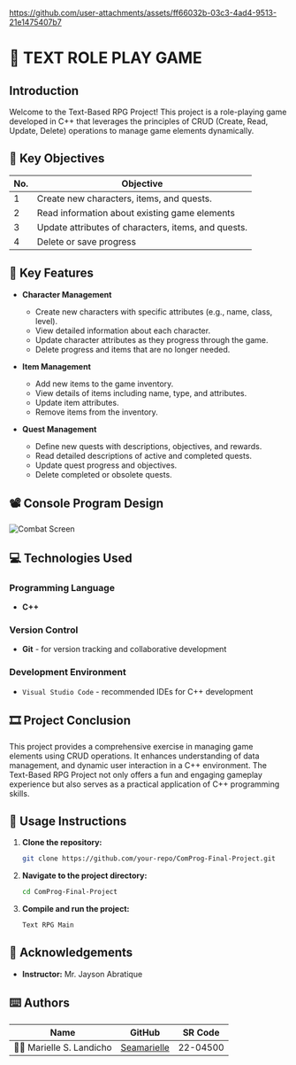 
https://github.com/user-attachments/assets/ff66032b-03c3-4ad4-9513-21e1475407b7

# 🎯 TEXT ROLE PLAY GAME

## Introduction 
Welcome to the Text-Based RPG Project! This project is a role-playing game developed in C++ that leverages the principles of CRUD (Create, Read, Update, Delete) operations to manage game elements dynamically.

## 🔎 Key Objectives

| No. | Objective |
|-----|-----------|
| 1   | Create new characters, items, and quests. |
| 2   | Read information about existing game elements |
| 3   | Update attributes of characters, items, and quests. |
| 4   | Delete or save progress |

## 👀 Key Features

- **Character Management**
  - Create new characters with specific attributes (e.g., name, class, level).
  - View detailed information about each character.
  - Update character attributes as they progress through the game.
  - Delete progress and items that are no longer needed.

- **Item Management**
  - Add new items to the game inventory.
  - View details of items including name, type, and attributes.
  - Update item attributes.
  - Remove items from the inventory.

- **Quest Management**
  - Define new quests with descriptions, objectives, and rewards.
  - Read detailed descriptions of active and completed quests.
  - Update quest progress and objectives.
  - Delete completed or obsolete quests.

## 📽️ Console Program Design
![Combat Screen](https://github.com/user-attachments/assets/2c0c8567-221b-4fe2-a5bd-02bd639d11c6)

## 💻 Technologies Used

### Programming Language
- **C++**

### Version Control
- **Git** - for version tracking and collaborative development

### Development Environment
- `Visual Studio Code`  - recommended IDEs for C++ development

## 🎞 Project Conclusion

This project provides a comprehensive exercise in managing game elements using CRUD operations. It enhances understanding of data management, and dynamic user interaction in a C++ environment. The Text-Based RPG Project not only offers a fun and engaging gameplay experience but also serves as a practical application of C++ programming skills.

## 🚀 Usage Instructions

1. **Clone the repository:**
    ```bash
    git clone https://github.com/your-repo/ComProg-Final-Project.git
    ```

2. **Navigate to the project directory:**
    ```bash
    cd ComProg-Final-Project
    ```

3. **Compile and run the project:**
    ```bash
    Text RPG Main
    ```

## 🤍 Acknowledgements

- **Instructor:** Mr. Jayson Abratique

## ⌨️ Authors

| Name | GitHub | SR Code |
|------|--------|----------|
| 👨‍🎓 Marielle S. Landicho | [Seamarielle](https://github.com/seamarielle) | 22-04500 |

